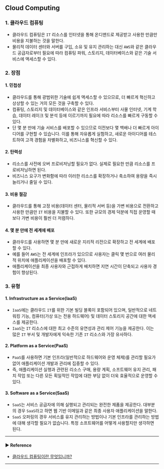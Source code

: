 ## Cloud Computing
### 1. 클라우드 컴퓨팅
- 클라우드 컴퓨팅은 `IT` 리소스를 인터넷을 통해 온디맨드로 제공받고 사용한 만큼만 비용을 지불하는 것을 말한다. 
- 물리적 데이터 센터와 서버를 구입, 소유 및 유지 관리하는 대신 `AWS`와 같은 클라우드 공급자로부터 필요에 따라 컴퓨팅 파워, 스토리지, 데이터베이스와 같은 기술 서비스에 액세스할 수 있다.

### 2. 장점
#### 1. 민첩성
- 클라우드를 통해 광범위한 기술에 쉽게 액세스할 수 있으므로, 더 빠르게 혁신하고 상상할 수 있는 거의 모든 것을 구축할 수 있다. 
- 컴퓨팅, 스토리지 및 데이터베이스와 같은 인프라 서비스부터 사물 인터넷, 기계 학습, 데이터 레이크 및 분석 등에 이르기까지 필요에 따라 리소스를 빠르게 구동할 수 있다.
- 단 몇 분 만에 기술 서비스를 배포할 수 있으므로 이전보다 몇 백배나 더 빠르게 아이디어를 구현할 수 있습니다. 이를 통해 자유롭게 실험하고, 새로운 아이디어를 테스트하여 고객 경험을 차별화하고, 비즈니스를 혁신할 수 있다.

#### 2. 탄력성
- 리소스를 사전에 오버 프로비저닝할 필요가 없다. 실제로 필요한 만큼 리소스를 프로비저닝하면 된다. 
- 비즈니스 요구가 변화함에 따라 이러한 리소스를 확장하거나 축소하여 용량을 즉시 늘리거나 줄일 수 있다.

#### 3. 비용 절감
- 클라우드를 통해 고정 비용(데이터 센터, 물리적 서버 등)을 가변 비용으로 전환하고 사용한 만큼만 `IT` 비용을 지불할 수 있다. 또한 규모의 경제 덕분에 직접 운영할 때보다 가변 비용이 훨씬 더 저렴하다.

#### 4. 몇 분 만에 전 세계에 배포
- 클라우드를 사용하면 몇 분 만에 새로운 지리적 리전으로 확장하고 전 세계에 배포할 수 있다. 
- 예를 들어 `AWS`는 전 세계에 인프라가 있으므로 사용자는 클릭 몇 번으로 여러 물리적 위치에 애플리케이션을 배포할 수 있다. 
- 애플리케이션을 최종 사용자와 근접하게 배치하면 지연 시간이 단축되고 사용자 경험이 향상된다.

### 3. 유형
#### 1. Infrastructure as a Service(IaaS)
- `IaaS`에는 클라우드 `IT`를 위한 기본 빌딩 블록이 포함되어 있으며, 일반적으로 네트워킹 기능, 컴퓨터(가상 또는 전용 하드웨어) 및 데이터 스토리지 공간에 대한 액세스를 제공한다. 
- `IaaS`는 `IT` 리소스에 대한 최고 수준의 유연성과 관리 제어 기능을 제공한다. 이는 많은 `IT` 부서 및 개발자에게 익숙한 기존 `IT` 리소스와 가장 유사하다.

#### 2. Platform as a Service(PaaS)
- `PaaS`를 사용하면 기본 인프라(일반적으로 하드웨어와 운영 체제)를 관리할 필요가 없어 애플리케이션 개발과 관리에 집중할 수 있다.
- 즉, 애플리케이션 실행과 관련된 리소스 구매, 용량 계획, 소프트웨어 유지 관리, 패치 작업 또는 다른 모든 획일적인 작업에 대한 부담 없이 더욱 효율적으로 운영할 수 있다.

#### 3. Software as a Service(SaaS)
- `SaaS`는 서비스 공급자에 의해 실행되고 관리되는 완전한 제품을 제공한다. 대부분의 경우 `SaaS`라고 하면 웹 기반 이메일과 같은 최종 사용자 애플리케이션을 말한다. 
- `SaaS` 오퍼링의 경우 서비스를 유지 관리하는 방법이나 기본 인프라를 관리하는 방법에 대해 생각할 필요가 없습니다. 특정 소프트웨어를 어떻게 사용할지만 생각하면 된다.

---
#### ▶ Reference
- [클라우드 컴퓨팅이란 무엇입니까?](https://aws.amazon.com/ko/what-is-cloud-computing/)
---